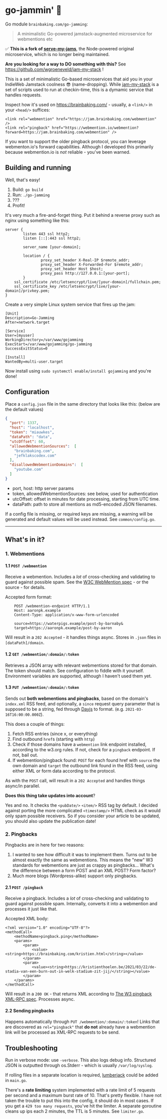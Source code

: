 # go-jammin' 🥞

Go module `brainbaking.com/go-jamming`:

> A minimalistic Go-powered jamstack-augmented microservice for webmentions etc

✅️ **This is a fork of [serve-my-jams](https://github.com/wgroeneveld/serve-my-jams)**, the Node-powered original microservice, which is no longer being maintained. 

**Are you looking for a way to DO something with this?** See https://github.com/wgroeneveld/jam-my-stack !

This is a set of minimalistic Go-based microservices that aid you in your IndieWeb Jamstack coolness 😎 (name-dropping). While [jam-my-stack](https://github.com/wgroeneveld/jam-my-stack) is a set of scripts used to run at checkin-time, this is a dymamic service that handles requests. 

Inspect how it's used on https://brainbaking.com/ - usually, a `<link/>` in your `<head/>` suffices:

```
<link rel="webmention" href="https://jam.brainbaking.com/webmention" />
<link rel="pingback" href="https://webmention.io/webmention?forward=https://jam.brainbaking.com/webmention" />
```

If you want to support the older pingback protocol, you can leverage webmenton.io's forward capabilities. Although I developed this primarily because webmention.io is _not_ reliable - you've been warned. 

## Building and running

Well, that's easy!

1. Build: `go build`
2. Run: `./go-jamming`
3. ???
4. Profit!

It's very much a fire-and-forget thing. Put it behind a reverse proxy such as nginx using something like this:

```
server {
        listen 443 ssl http2;
        listen [::]:443 ssl http2;

        server_name [your-domain];

        location / {
                proxy_set_header X-Real-IP $remote_addr;
                proxy_set_header X-Forwarded-For $remote_addr;
                proxy_set_header Host $host;
                proxy_pass http://127.0.0.1:[your-port];
        }
    ssl_certificate /etc/letsencrypt/live/[your-domain]/fullchain.pem;
    ssl_certificate_key /etc/letsencrypt/live/[your-domain]/privkey.pem;
}
```

Create a very simple Linux system service that fires up the jam:

```
[Unit]
Description=Go-Jamming
After=network.target

[Service]
User=[myuser]
WorkingDirectory=/var/www/gojamming
ExecStart=/var/www/gojamming/go-jamming
SuccessExitStatus=0

[Install]
WantedBy=multi-user.target
```

Now install using `sudo systemctl enable/install gojamming` and you're done!

## Configuration

Place a `config.json` file in the same directory that looks like this: (below are the default values)

```json
{
  "port": 1337,
  "host": "localhost",
  "token": "miauwkes",
  "dataPath": "data",
  "utcOffset": 60,
  "allowedWebmentionSources":  [
    "brainbaking.com",
    "jefklakscodex.com"
  ],
  "disallowedWebmentionDomains":  [
    "youtube.com"
  ]
}
```

- port, host: http server params
- token, allowedWebmentionSources: see below, used for authentication
- utcOffset: offset in minutes for date processing, starting from UTC time.
- dataPath: path to store all mentions as md5-encoded JSON filenames.

If a config file is missing, or required keys are missing, a warning will be generated and default values will be used instead. See `common/config.go`.

---

## What's in it?

### 1. Webmentions

#### 1.1 `POST /webmention`

Receive a webmention. Includes a _lot_ of cross-checking and validating to guard against possible spam. See the [W3C WebMention spec](https://www.w3.org/TR/webmention/#sender-notifies-receiver) - or the source - for details.

Accepted form format: 

```
    POST /webmention-endpoint HTTP/1.1
    Host: aaronpk.example
    Content-Type: application/x-www-form-urlencoded

    source=https://waterpigs.example/post-by-barnaby&
    target=https://aaronpk.example/post-by-aaron
```

Will result in a `202 Accepted` - it handles things async. Stores in `.json` files in `[dataPath]/domain`. 

#### 1.2 `GET /webmention/:domain/:token`

Retrieves a JSON array with relevant webmentions stored for that domain. The token should match. See configuration to fiddle with it yourself. Environment variables are supported, although I haven't used them yet. 

#### 1.3 `PUT /webmention/:domain/:token`

Sends out **both webmentions and pingbacks**, based on the domain's `index.xml` RSS feed, and optionally, a `since` request query parameter that is supposed to be a string, fed through [Dayjs](https://day.js.org/) to format. (e.g. `2021-03-16T16:00:00.000Z`). 

This does a couple of things:

1. Fetch RSS entries (since x, or everything)
2. Find outbound `href`s (starting with `http`)
3. Check if those domains have a `webmention` link endpoint installed, according to the w3.org rules. If not, check for a `pingback` endpoint. If not, bail out.
4. If webmention/pingback found: `POST` for each found href with `source` the own domain and `target` the outbound link found in the RSS feed, using either XML or form data according to the protocol. 

As with the `POST` call, will result in a `202 Accepted` and handles things async/in parallel. 

**Does this thing take updates into account**?

Yes and no. It checks the `<pubDate/>` `<item/>` RSS tag by default. I decided against porting the more complicated `<timestamp/>` HTML check as it would only spam possible receivers. So if you consider your article to be updated, you should also update the publication date! 

### 2. Pingbacks

Pingbacks are in here for two reasons:

1. I wanted to see how difficult it was to implement them. Turns out to be almost exactly the same as webmentions. This means the "new" W3 standards for webmentions are just as crappy as pingbacks... What's the difference between a form POST and an XML POST? Form factor?
2. Much more blogs (Wordpress-alike) support only pingbacks. 

#### 2.1 `POST /pingback`

Receive a pingback. Includes a _lot_ of cross-checking and validating to guard against possible spam. Internally, converts it into a webmention and processes it just like that.

Accepted XML body: 

```
<?xml version="1.0" encoding="UTF-8"?>
<methodCall>
    <methodName>pingback.ping</methodName>
    <params>
        <param>
            <value><string>https://brainbaking.com/kristien.html</string></value>
        </param>
        <param>
            <value><string>https://kristienthoelen.be/2021/03/22/de-stadia-van-een-burn-out-in-welk-stadium-zit-jij/</string></value>
        </param>
    </params>
</methodCall>
```

Will result in a `200 OK` - that returns XML according to [The W3 pingback XML-RPC spec](https://www.hixie.ch/specs/pingback/pingback#refsXMLRPC). Processes async. 

#### 2.2 Sending pingbacks

Happens automatically through `PUT /webmention/:domain/:token`! Links that are discovered as `rel="pingback"` that **do not** already have a webmention link will be processed as XML-RPC requests to be send. 

## Troubleshooting

Run in verbose mode: use `-verbose`. This also logs debug info. Structured JSON is outputted through os.Stderr - which is usually `/var/log/syslog`. 

If rolling files in a separate location is required, [lumberjack](https://github.com/natefinch/lumberjack) could be added in `main.go`.

There's a **rate limiting** system implemented with a rate limit of 5 requests per second and a maximum burst rate of 10. 
That's pretty flexible. I have not taken the trouble to put this into the config, it should do in most cases. If you get a `429 too many requests`, you've hit the limiter. 
A separate goroutine cleans up ips each 2 minutes, the TTL is 5 minutes. See `limiter.go`. 